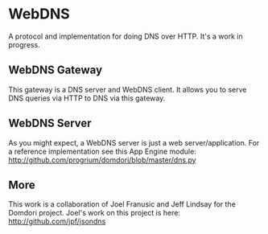 # WebDNS

A protocol and implementation for doing DNS over HTTP. It's a work in progress. 

## WebDNS Gateway

This gateway is a DNS server and WebDNS client. It allows you to serve DNS queries via HTTP to DNS via this gateway.

## WebDNS Server

As you might expect, a WebDNS server is just a web server/application. For a reference implementation see this App Engine module: http://github.com/progrium/domdori/blob/master/dns.py 

## More

This work is a collaboration of Joel Franusic and Jeff Lindsay for the Domdori project. Joel's work on this project is here: http://github.com/jpf/jsondns